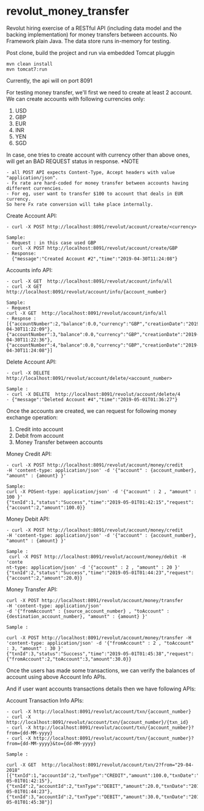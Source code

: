 # revolut_money_transfer
Revolut hiring exercise of a RESTful API (including data model and the backing implementation) for money transfers between accounts. 
No Framework plain Java. The data store runs in-memory for testing.

Post clone, build the project and run via embedded Tomcat pluggin
```
mvn clean install
mvn tomcat7:run
```
Currently, the api will on port 8091

For testing money transfer, we'll first we need to create at least 2 account.
We can create accounts with following currencies only:
1. USD
2. GBP
3. EUR
4. INR
5. YEN
6. SGD

In case, one tries to create account with currency other than above ones, will get an BAD REQUEST status in response.
*NOTE 
```
- all POST API expects Content-Type, Accept headers with value "application/json".
- Fx rate are hard-coded for money transfer between accounts having different currencies.
- For eg, user want to transfer $100 to account that deals in EUR currency. 
So here Fx rate conversion will take place internally.
```

Create Account API:
```
- curl -X POST http://localhost:8091/revolut/account/create/<currency>

Sample: 
- Request : in this case used GBP
  curl -X POST http://localhost:8091/revolut/account/create/GBP
- Response:
  {"message":"Created Account #2","time":"2019-04-30T11:24:08"}
```

Accounts info API:
```
- curl -X GET  http://localhost:8091/revolut/account/info/all
- curl -X GET  http://localhost:8091/revolut/account/info/{account_number}

Sample: 
- Request
curl -X GET  http://localhost:8091/revolut/account/info/all
- Respnse : 
[{"accountNumber":2,"balance":0.0,"currency":"GBP","creationDate":"2019-04-30T11:22:09"},{"accountNumber":3,"balance":0.0,"currency":"GBP","creationDate":"2019-04-30T11:22:36"},{"accountNumber":4,"balance":0.0,"currency":"GBP","creationDate":"2019-04-30T11:24:08"}]
```

Delete Account API:
```
- curl -X DELETE  http://localhost:8091/revolut/account/delete/<account_number>

Sample : 
- curl -X DELETE  http://localhost:8091/revolut/account/delete/4
- {"message":"Deleted Account #4","time":"2019-05-01T01:36:27"}
```

Once the accounts are created, we can request for following money exchange operation:
1. Credit into account
2. Debit from account
3. Money Transfer between accounts

Money Credit API:
```
- curl -X POST http://localhost:8091/revolut/account/money/credit 
-H 'content-type: application/json' -d '{"account" : {account_number}, "amount" : {amount} }'

Sample:
curl -X POSent-type: application/json' -d '{"account" : 2 , "amount" : 100 }'
{"txnId":1,"status":"Success","time":"2019-05-01T01:42:15","request":{"account":2,"amount":100.0}}

```

Money Debit API:
```
- curl -X POST http://localhost:8091/revolut/account/money/credit 
-H 'content-type: application/json' -d '{"account" : {account_number}, "amount" : {amount} }'

Sample :
 curl -X POST http://localhost:8091/revolut/account/money/debit -H 'conte
nt-type: application/json' -d '{"account" : 2 , "amount" : 20 }'
{"txnId":2,"status":"Success","time":"2019-05-01T01:44:23","request":{"account":2,"amount":20.0}}
```

Money Transfer API:
```
curl -X POST http://localhost:8091/revolut/account/money/transfer 
-H 'content-type: application/json' 
-d '{"fromAccount" : {source_account_number} , "toAccount" : {destination_account_number}, "amount" : {amount} }'

Sample : 

curl -X POST http://localhost:8091/revolut/account/money/transfer -H 'content-type: application/json' -d '{"fromAccount" : 2 , "toAccount" : 3, "amount" : 30 }'
{"txnId":3,"status":"Success","time":"2019-05-01T01:45:38","request":{"fromAccount":2,"toAccount":3,"amount":30.0}}

```
Once the users has made some transactions, we can verify the balances of account using above Account Info APIs.

And if user want accounts transactions details then we have following APIs:

Account Transaction Info APIs:
```
- curl -X http://localhost:8091/revolut/account/txn/{account_number}
- curl -X http://localhost:8091/revolut/account/txn/{account_number}/{txn_id}
- curl -X http://localhost:8091/revolut/account/txn/{account_number}?from={dd-MM-yyyy}
- curl -X http://localhost:8091/revolut/account/txn/{account_number}?from={dd-MM-yyyy}&to={dd-MM-yyyy}

Sample : 

curl -X GET  http://localhost:8091/revolut/account/txn/2?from="29-04-2018"
[{"txnId":1,"accountId":2,"txnType":"CREDIT","amount":100.0,"txnDate":"2019-05-01T01:42:15"},{"txnId":2,"accountId":2,"txnType":"DEBIT","amount":20.0,"txnDate":"2019-05-01T01:44:23"},{"txnId":3,"accountId":2,"txnType":"DEBIT","amount":30.0,"txnDate":"2019-05-01T01:45:38"}]
```

